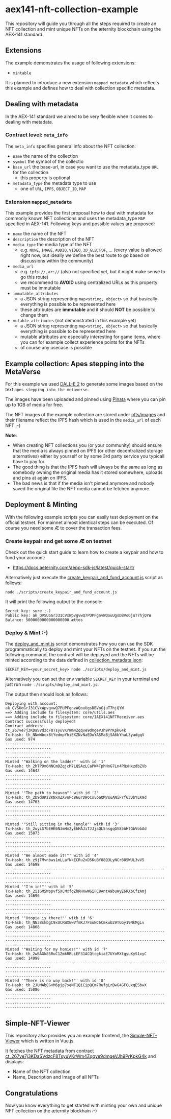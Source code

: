 # aex141-nft-collection-example

This repository will guide you through all the steps required to create an NFT collection and mint unique NFTs on the æternity blockchain using the AEX-141 standard.

## Extensions

The example demonstrates the usage of following extensions:
- `mintable`

It is planned to introduce a new extension `mapped_metadata` which reflects this example and defines how to deal with collection specific metadata.

## Dealing with metadata

In the AEX-141 standard we aimed to be very flexible when it comes to dealing with metadata.

### Contract level: `meta_info`

The `meta_info` specifies general info about the NFT collection:

- `name` the name of the collection
- `symbol` the symbol of the collectio
- `base_url` the base-url, in case you want to use the metadata_type `URL` for the collection
    - this property is optional
- `metadata_type` the metadata type to use
    - one of `URL`, `IPFS`, `OBJECT_ID`, `MAP`

### Extension `mapped_metadata`
This example provides the first proposal how to deal with metadata for commonly known NFT collections and uses the metadata_type `MAP` specified in AEX-141. Following keys and possible values are proposed:

- `name` the name of the NFT
- `description` the description of the NFT
- `media_type` the media type of the NFT
    - e.g. `NONE`, `IMAGE`, `AUDIO`, `VIDEO`, `3D_GLB`, `PDF`, ... (every value is allowed right now, but ideally we define the best route to go based on discussions within the community)
- `media_url`
    - e.g. `ipfs://`, `ar://` (also not specified yet, but it might make sense to go this route)
    - we recommend to **AVOID** using centralized URLs as this property must be immutable
- `immutable_attributes`
    - a JSON string representing `map<string, object>` so that basically everything is possible to be represented here
    - these attributes are **immutable** and it should **NOT** be possible to change them
- `mutable_attributes` (not demonstrated in this example yet)
    - a JSON string representing `map<string, object>` so that basically everything is possible to be represented here
    - mutable attributes are especially interesting for game items, where you can for example collect experience points for the NFTs
    - of course any usecase is possible

## Example collection: Apes stepping into the MetaVerse

For this example we used [DALL-E 2](https://openai.com/dall-e-2) to generate some images based on the text `apes stepping into the metaverse`.

The images have been uploaded and pinned using [Pinata](https://www.pinata.cloud) where you can pin up to 1GB of media for free.

The NFT images of the example collection are stored under [nfts/images](./nfts/images) and their filename reflect the IPFS hash which is used in the `media_url` of each NFT ;-)

**Note**:

- When creating NFT collections you (or your community) should ensure that the media is always pinned on IPFS (or other decentralized storage alternatives) either by yourself or by some 3rd party service you typicall have to pay for.
- The good thing is that the IPFS hash will always be the same as long as somebody owning the original media has it stored somewhere, uploads and pins at again on IPFS.
- The bad news is that if the media isn't pinned anymore and nobody saved the original file the NFT media cannot be fetched anymore.

## Deployment & Minting

With the following example scripts you can easily test deployment on the official testnet. For mainnet almost identical steps can be executed. Of course you need some Æ to cover the transaction fees.

### Create keypair and get some Æ on testnet
Check out the quick start guide to learn how to create a keypair and how to fund your account:

- https://docs.aeternity.com/aepp-sdk-js/latest/quick-start/

Alternatively just execute the [create_keypair_and_fund_account.js](./scripts/create_keypair_and_fund_account.js) script as follows:

`node ./scripts/create_keypair_and_fund_account.js`

It will print the following output to the console:

```
Secret key: sure ;-)
Public key: ak_QVSUoGrJ31CVxWpvgvwQ7PUPFgnvWQouUgsDBVoGjuT7hjQYW
Balance: 5000000000000000000 ættos
```

### Deploy & Mint :-)
The [deploy_and_mint.js](./scripts/deploy_and_mint.js) script demonstrates how you can use the SDK programmatically to deploy and mint your NFTs on the testnet. If you run the following command, the contract will be deployed and the NFTs will be minted according to the data defined in [collection_metadata.json](./nfts/collection_metadata.json):

`SECRET_KEY=<your_secret_key> node ./scripts/deploy_and_mint.js`

Alternatively you can set the env variable `SECRET_KEY` in your terminal and just run `node ./scripts/deploy_and_mint.js`.

The output then should look as follows:

```
Deploying with account: ak_QVSUoGrJ31CVxWpvgvwQ7PUPFgnvWQouUgsDBVoGjuT7hjQYW
==> Adding include to filesystem: core/utils.aes
==> Adding include to filesystem: core/IAEX141NFTReceiver.aes
Contract successfully deployed!
Contract address: ct_267ve7j3KDaSVdzcF8TsyuVKrWm4Zqqve9dmgeVJh9PrKpkG4k
Tx-Hash: th_NNmWbcx8tYedmpYhiEXZNvNaEDuYASMaBjSA6bYhaL3yadgqV
Gas used: 974
------------------------------------------------------------------------------------------
------------------------------------------------------------------------------------------
Minted '"Walking on the ladder"' with id '1'
Tx-Hash: th_2hTP9m6NNCmDZqjcM7LQSAzLCaPW4TphHnG7Ln4PQxHxzdbZVb
Gas used: 14642
------------------------------------------------------------------------------------------
------------------------------------------------------------------------------------------
Minted '"The path to heaven"' with id '2'
Tx-Hash: th_2b9dUKz2KNxmZXvnPc86urDWoCsvoaQMVsuANiFYf63DbYLK9d
Gas used: 14763
------------------------------------------------------------------------------------------
------------------------------------------------------------------------------------------
Minted '"Still sitting in the jungle"' with id '3'
Tx-Hash: th_2uyiS7bEHK6N3mHm2yEhHAJiTJJjaQL5nsgqGV85AHtGbVobAd
Gas used: 15073
------------------------------------------------------------------------------------------
------------------------------------------------------------------------------------------
Minted '"We almost made it!"' with id '4'
Tx-Hash: th_z9jTMvnbws1mLLafNkECRu2xD5KuBY88Q3LyNCr885WUL3vV5
Gas used: 14698
------------------------------------------------------------------------------------------
------------------------------------------------------------------------------------------
Minted '"I'm in!"' with id '5'
Tx-Hash: th_2i1GM5Wppvf5XCMxfqZhRHXwWGiFC8AntA9buWyE6RXbCfzAmj
Gas used: 14696
------------------------------------------------------------------------------------------
------------------------------------------------------------------------------------------
Minted '"Utopia is there!"' with id '6'
Tx-Hash: th_NN38skbgC9xUCRWXEwVfmKJ7FSuNC6Cmkub29TGGy19NkMgLv
Gas used: 14868
------------------------------------------------------------------------------------------
------------------------------------------------------------------------------------------
Minted '"Waiting for my homies!"' with id '7'
Tx-Hash: th_2wBAGk85RuC1ZmkRRLiEF31ACQtcgkiaE7UYoMXtgyuXyS1xyC
Gas used: 14998
------------------------------------------------------------------------------------------
------------------------------------------------------------------------------------------
Minted '"There is no way back!"' with id '8'
Tx-Hash: th_2JUMAbCGvM6pjp7seNT1QiCipQCm7RufgLrBwG4GFCuxqESbwX
Gas used: 15086
------------------------------------------------------------------------------------------
------------------------------------------------------------------------------------------
```

## Simple-NFT-Viewer
This repository also provides you an example frontend, the [Simple-NFT-Viewer](./simple-nft-viewer) which is written in Vue.js.

It fetches the NFT metadata from contract [ct_267ve7j3KDaSVdzcF8TsyuVKrWm4Zqqve9dmgeVJh9PrKpkG4k](https://explorer.testnet.aeternity.io/contracts/transactions/ct_267ve7j3KDaSVdzcF8TsyuVKrWm4Zqqve9dmgeVJh9PrKpkG4k) and displays:
 - Name of the NFT collection
 - Name, Description and Image of all NFTs

## Congratulations
Now you know everything to get started with minting your own and unique NFT collection on the æternity blockhain :-)